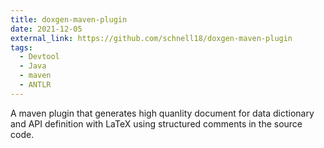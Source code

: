 ```yaml
---
title: doxgen-maven-plugin
date: 2021-12-05
external_link: https://github.com/schnell18/doxgen-maven-plugin
tags:
  - Devtool
  - Java
  - maven
  - ANTLR
---
```


A maven plugin that generates high quanlity document for data dictionary and API definition with LaTeX using structured comments in the source code.

<!--more-->
